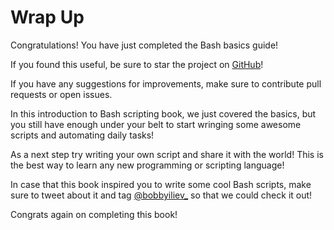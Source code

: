 # Wrap Up

Congratulations! You have just completed the Bash basics guide!

If you found this useful, be sure to star the project on [GitHub](https://github.com/bobbyiliev/introduction-to-bash-scripting)!

If you have any suggestions for improvements, make sure to contribute pull requests or open issues.

In this introduction to Bash scripting book, we just covered the basics, but you still have enough under your belt to start wringing some awesome scripts and automating daily tasks!

As a next step try writing your own script and share it with the world! This is the best way to learn any new programming or scripting language!

In case that this book inspired you to write some cool Bash scripts, make sure to tweet about it and tag [@bobbyiliev_](https://twitter.com) so that we could check it out!

Congrats again on completing this book!

